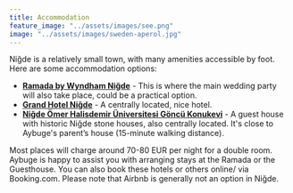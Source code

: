 ```yaml
---
title: Accommodation
feature_image: "../assets/images/see.png"
image: "../assets/images/sweden-aperol.jpg"
---
```


Niğde is a relatively small town, with many amenities accessible by foot. Here are some accommodation options:

- [**Ramada by Wyndham Niğde**](https://maps.app.goo.gl/AzV2Dq3J9PefCL9m6) - This is where the main wedding party will also take place, could be a practical option.
- [**Grand Hotel Niğde**](https://maps.app.goo.gl/7eZKzgytDcF4keED7) - A centrally located, nice hotel.
- [**Niğde Ömer Halisdemir Üniversitesi Göncü Konukevi**](https://maps.app.goo.gl/kd3zrQvfPg2HUjgf8) - A guest house with historic Niğde stone houses, also centrally located. It's close to Aybuge's parent’s house (15-minute walking distance).

Most places will charge around 70-80 EUR per night for a double room. Aybuge is happy to assist you with arranging stays at the Ramada or the Guesthouse. You can also book these hotels or others online/ via Booking.com. Please note that Airbnb is generally not an option in Niğde.

